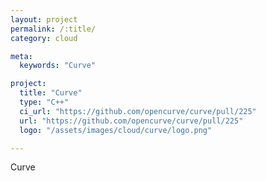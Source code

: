 ```yaml
---
layout: project
permalink: /:title/
category: cloud

meta:
  keywords: "Curve"

project:
  title: "Curve"
  type: "C++"
  ci_url: "https://github.com/opencurve/curve/pull/225"
  url: "https://github.com/opencurve/curve/pull/225"
  logo: "/assets/images/cloud/curve/logo.png"

---
```

<p>Curve</p>
